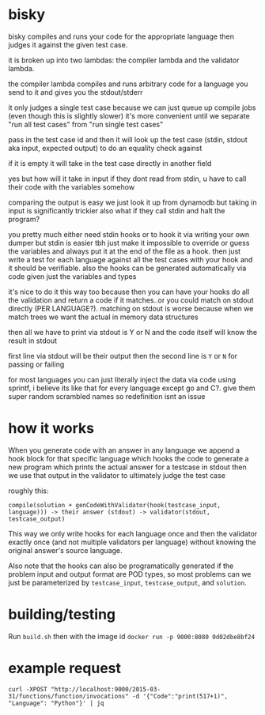 # bisky

bisky compiles and runs your code for the appropriate language then judges it against the given test case.

it is broken up into two lambdas: the compiler lambda and the validator lambda.

the compiler lambda compiles and runs arbitrary code for a language you send to it and gives you the stdout/stderr

it only judges a single test case because we can just queue up compile jobs (even though this is slightly slower) it's more convenient until we separate "run all test cases" from "run single test cases"

pass in the test case id and then it will look up the test case (stdin, stdout aka input, expected output) to do an equality check against 

if it is empty it will take in the test case directly in another field

yes but how will it take in input if they dont read from stdin, u have to call their code with the variables somehow

comparing the output is easy we just look it up from dynamodb but taking in input is significantly trickier
also what if they call stdin and halt the program?

you pretty much either need stdin hooks or to hook it via writing your own dumper but stdin is easier tbh
just make it impossible to override or guess the variables and always put it at the end of the file as a hook. then just write a test for each language against all the test cases with your hook and it should be verifiable. also the hooks can be generated automatically via code given just the variables and types

it's nice to do it this way too because then you can have your hooks do all the validation and return a code if it matches..or you could match on stdout directly (PER LANGUAGE?). matching on stdout is worse because when we match trees we want the actual in memory data structures

then all we have to print via stdout is Y or N and the code itself will know the result in stdout

first line via stdout will be their output then the second line is `Y` or `N` for passing or failing

for most languages you can just literally inject the data via code using sprintf, i believe its like that for every language except go and C?. give them super random scrambled names so redefinition isnt an issue

# how it works

When you generate code with an answer in any language we append a hook block for that specific language which hooks the code to generate a new program which prints the actual answer for a testcase in stdout then we use that output in the validator to ultimately judge the test case

roughly this:

```
compile(solution + genCodeWithValidator(hook(testcase_input, language))) -> their answer (stdout) -> validator(stdout, testcase_output)
```

This way we only write hooks for each language once and then the validator exactly once (and not multiple validators per language) without knowing the original answer's source language.

Also note that the hooks can also be programatically generated if the problem input and output format are POD types, so most problems can we just be parameterized by `testcase_input`, `testcase_output`, and `solution`.

# building/testing

Run `build.sh` then with the image id `docker run -p 9000:8080 0d02dbe8bf24`

# example request

`curl -XPOST "http://localhost:9000/2015-03-31/functions/function/invocations" -d '{"Code":"print(517+1)", "Language": "Python"}' | jq`

